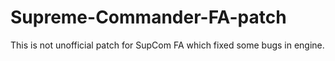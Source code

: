 # Supreme-Commander-FA-patch
This is not unofficial patch for SupCom FA which fixed some bugs in engine.
